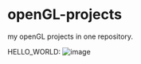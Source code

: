 # openGL-projects
my openGL projects in one repository.

HELLO_WORLD:
![image](https://user-images.githubusercontent.com/83467468/230582481-d031e3e5-191b-42f8-8cee-f19d0c48421a.png)
